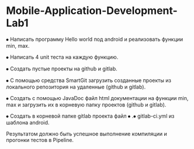 # Mobile-Application-Development-Lab1

⦁	Написать  программу Hello world под android и реализовать функции min, max.

⦁	Написать 4 unit теста на каждую функцию.

⦁	Создать пустые проекты на github и gitlab.

⦁	С помощью средства SmartGit загрузить созданные проекты из локального репозитория на удаленные (github и gitlab).

⦁	Создать с помощью JavaDoс файл html документации на функции min, max и загрузить их в корневую папку проектов (github и gitlab).

⦁	Создать в корневой папке gitlab проекта файл ⦁	.⦁	gitlab-ci.yml из шаблона android.

Результатом должно быть успешное выполнение компиляции и прогонки тестов в Pipeline.
